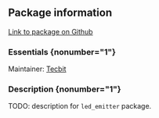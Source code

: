 <div id='led_emitter-autogenerated' markdown='1'>


<!-- do not edit this file, autogenerated -->

## Package information 

[Link to package on Github](github:org=duckietown,repo=Software,path=40-coordination/led_emitter,branch=master18)

### Essentials {nonumber="1"}

Maintainer: [Tecbit](mailto:contacto@tecbit.cl)

### Description {nonumber="1"}

TODO: description for `led_emitter` package.



</div>

